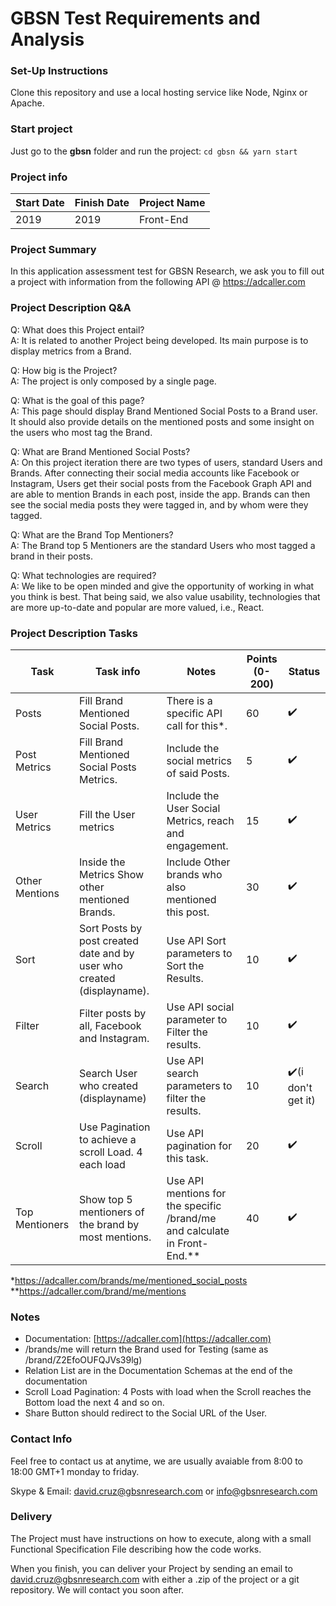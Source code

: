 # **GBSN Test Requirements and Analysis**

### Set-Up Instructions

Clone this repository and use a local hosting service like Node, Nginx or Apache.

### Start project

Just go to the **gbsn** folder and run the project:
`cd gbsn && yarn start`

### Project info

| Start Date | Finish Date | Project Name |
| --- | --- | --- |
| 2019 | 2019 | Front-End |

### Project Summary

In this application assessment test for GBSN Research, we ask you to fill out a project with information from the following API @ https://adcaller.com

### Project Description Q&A

Q: What does this Project entail?  
A: It is related to another Project being developed. Its main purpose is to display metrics from a Brand.

Q: How big is the Project?  
A: The project is only composed by a single page.

Q: What is the goal of this page?  
A: This page should display Brand Mentioned Social Posts to a Brand user. It should also provide details on the mentioned posts and some insight on the users who most tag the Brand.

Q: What are Brand Mentioned Social Posts?  
A: On this project iteration there are two types of users, standard Users and Brands. After connecting their social media accounts like Facebook or Instagram, Users get their social posts from the Facebook Graph API and are able to mention Brands in each post, inside the app. Brands can then see the social media posts they were tagged in, and by whom were they tagged.

Q: What are the Brand Top Mentioners?  
A: The Brand top 5 Mentioners are the standard Users who most tagged a brand in their posts.

Q: What technologies are required?  
A: We like to be open minded and give the opportunity of working in what you think is best. That being said, we also value usability, technologies that are more up-to-date and popular are more valued, i.e., React.

### Project Description Tasks

| Task | Task info | Notes | Points   (0-200) | Status |
| --- | --- | --- | --- | -- |
| Posts | Fill Brand Mentioned Social Posts. | There is a specific API call for this*.| 60 | :heavy_check_mark: |
| Post Metrics | Fill Brand Mentioned Social Posts Metrics. | Include the social metrics of said Posts. | 5 | :heavy_check_mark: |
| User Metrics | Fill the User metrics | Include the User Social Metrics, reach and engagement. | 15 | :heavy_check_mark: |
| Other Mentions | Inside the Metrics Show other mentioned Brands. | Include Other brands who also mentioned this post. | 30 | :heavy_check_mark: |
| Sort | Sort Posts by post created date and by user who created (displayname). | Use API Sort parameters to Sort the Results. | 10 |:heavy_check_mark:|
| Filter | Filter posts by all, Facebook and Instagram. | Use API social parameter to Filter the results. | 10 | :heavy_check_mark: |
| Search | Search User who created (displayname) | Use API search parameters to filter the results. | 10 |:heavy_check_mark:(i don't get it)|
| Scroll | Use Pagination to achieve a scroll Load. 4 each load| Use API pagination for this task. | 20 | :heavy_check_mark: |
| Top Mentioners  | Show top 5 mentioners of the brand by most mentions. | Use API mentions for the specific /brand/me and calculate in Front-End.** | 40 | :heavy_check_mark: |

*https://adcaller.com/brands/me/mentioned_social_posts    
**https://adcaller.com/brand/me/mentions


### Notes

- Documentation: [https://adcaller.com](https://adcaller.com)
- /brands/me  will return the Brand used for Testing (same as /brand/Z2EfoOUFQJVs39lg)
- Relation List are in the Documentation Schemas at the end of the documentation
- Scroll Load Pagination: 4 Posts with load when the Scroll reaches the Bottom load the next 4 and so on.
- Share Button should redirect to the Social URL of the User.

### Contact Info

Feel free to contact us at anytime, we are usually avaiable from 8:00 to 18:00 GMT+1 monday to friday.

Skype & Email: david.cruz@gbsnresearch.com or info@gbsnresearch.com

### Delivery

The Project must have instructions on how to execute, along with a small Functional Specification File describing how the code works.

When you finish, you can deliver your Project by sending an email to [david.cruz@gbsnresearch.com](mailto:david.cruz@gbsnresearch.com) with either a .zip of the project or a git repository. We will contact you soon after.